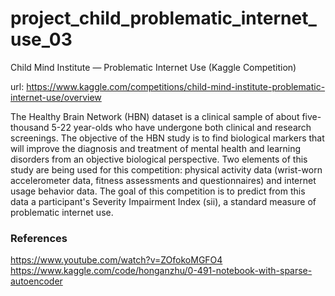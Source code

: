# project_child_problematic_internet_use_03
Child Mind Institute — Problematic Internet Use (Kaggle Competition)

url: https://www.kaggle.com/competitions/child-mind-institute-problematic-internet-use/overview



The Healthy Brain Network (HBN) dataset is a clinical sample of about five-thousand 5-22 year-olds who have undergone both clinical and research screenings. The objective of the HBN study is to find biological markers that will improve the diagnosis and treatment of mental health and learning disorders from an objective biological perspective. Two elements of this study are being used for this competition: physical activity data (wrist-worn accelerometer data, fitness assessments and questionnaires) and internet usage behavior data. The goal of this competition is to predict from this data a participant's Severity Impairment Index (sii), a standard measure of problematic internet use.


### References
https://www.youtube.com/watch?v=ZOfokoMGFO4
https://www.kaggle.com/code/honganzhu/0-491-notebook-with-sparse-autoencoder
